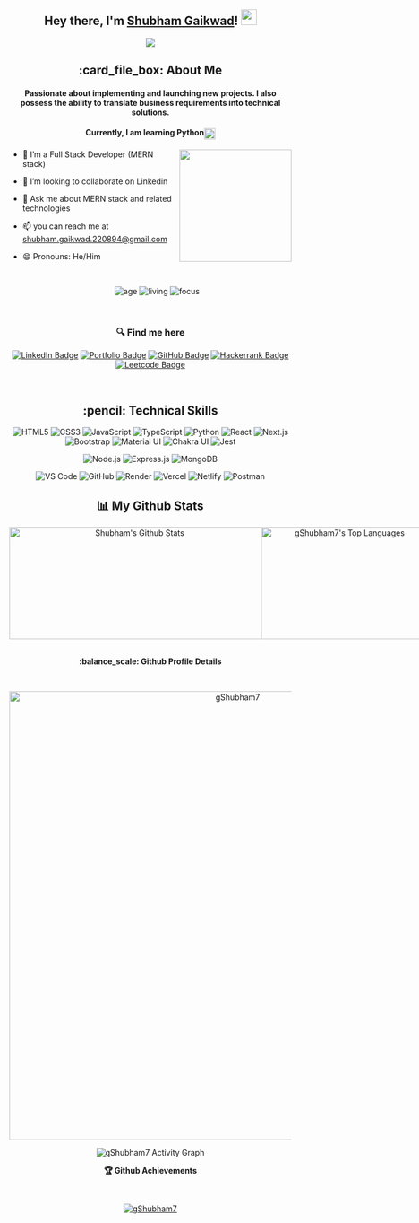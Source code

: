 <h2 align="center">
  Hey there, I'm <a href="https://gshubham7.github.io/" target="_blank" rel="noopener noreferrer">Shubham Gaikwad</a>! <img src="https://media.giphy.com/media/hvRJCLFzcasrR4ia7z/giphy.gif" width="28">
</h2>

<p align="center">
  <img src="https://readme-typing-svg.herokuapp.com/?lines=Passionate%20Programmer;&center=true&width=500&height=50">
</p>

<h2 align="center"> :card_file_box: About Me</h2>
<h4 align='center'>Passionate about implementing and launching new projects. I also possess the ability to translate business requirements into technical solutions.</h4>
<h4 align='center'>Currently, I am learning Python<img height="20px" align="center" src="https://s3.dualstack.us-east-2.amazonaws.com/pythondotorg-assets/media/community/logos/python-logo-only.png"/></h4>
<img height="200px" align="right" src="https://r7q6w9z6.rocketcdn.me/career/wp-content/uploads/2021/06/2-46.gif"/>



- 🌱 I’m a Full Stack Developer (MERN stack)
- 👯 I’m looking to collaborate on Linkedin
- 💬 Ask me about MERN stack and related technologies
- 📫 you can reach me at shubham.gaikwad.220894@gmail.com
- 😄 Pronouns: He/Him
    <!-- - ⚡ Fun fact: I have Ctrl on my keyboard. -->
     <br>
  <div align='center'>

  ![age](https://img.shields.io/badge/age-29-blue&height="20")
  ![living](https://img.shields.io/badge/living-Pune,India-maroon)
  ![focus](https://img.shields.io/badge/focus-SoftwareDevelopment-teal)
  </div>
  <br/>

<h3 align='center'> 🔍 Find me here </h3>
<div align='center'>

[![LinkedIn Badge](https://img.shields.io/badge/LinkedIn--informational?style=flat&logo=linkedin&logoColor=blue&color=blue)](https://www.linkedin.com/in/shubhamgaikwad7/)
[![Portfolio Badge](https://img.shields.io/badge/Portfolio--informational?style=flat&logo=portfolio&logoColor=white&color=red)](https://gshubham7.github.io/)
[![GitHub Badge](https://img.shields.io/badge/GitHub--informational?style=flat&logo=github&logoColor=white&color=black)](https://github.com/gShubham7)
[![Hackerrank Badge](https://img.shields.io/badge/Hackerrank--informational?style=flat&logo=hackerrank&logoColor=white&color=green)](https://www.hackerrank.com/gShubham_7)
[![Leetcode Badge](https://img.shields.io/badge/Leetcode--informational?style=flat&logo=leetcode&logoColor=f89d13&color=orange)](https://leetcode.com/gShubham7/)

</div>

<br>

<h2 align='center'> :pencil: Technical Skills</h2>

<div align='center'>
  
  ![HTML5](https://img.shields.io/badge/HTML5-E34F26?style=flat&logo=html5&logoColor=white)
  ![CSS3](https://img.shields.io/badge/CSS3-1572B6?style=flat&logo=css3&logoColor=white)
  ![JavaScript](https://img.shields.io/badge/JavaScript-F7DF1E?style=flat&logo=javascript&logoColor=black)
  ![TypeScript](https://img.shields.io/badge/TypeScript-007ACC?style=flat&logo=typescript&logoColor=white)
  ![Python](https://img.shields.io/badge/Python-F7DF1E?style=flat&logo=python&logoColor=black)
  ![React](https://img.shields.io/badge/React-61DAFB?style=flat&logo=react&logoColor=white)
  ![Next.js](https://img.shields.io/badge/Next.js-000000?style=flat&logo=next.js&logoColor=white)
  ![Bootstrap](https://img.shields.io/badge/Bootstrap-563D7C?style=flat&logo=bootstrap&logoColor=white)
  ![Material UI](https://img.shields.io/badge/Material_UI-0081CB?style=flat&logo=material-ui&logoColor=white)
  ![Chakra UI](https://img.shields.io/badge/Chakra_UI-319795?style=flat&logo=chakra-ui&logoColor=white)
  ![Jest](https://img.shields.io/badge/Jest-C21325?style=flat&logo=jest&logoColor=white)

  ![Node.js](https://img.shields.io/badge/Node.js-339933?style=flat&logo=node.js&logoColor=white)
  ![Express.js](https://img.shields.io/badge/Express.js-000000?style=flat&logo=express&logoColor=white)
  ![MongoDB](https://img.shields.io/badge/MongoDB-47A248?style=flat&logo=mongodb&logoColor=white)

  ![VS Code](https://img.shields.io/badge/VS_Code-007ACC?style=flat&logo=visual-studio-code&logoColor=white)
  ![GitHub](https://img.shields.io/badge/GitHub-100000?style=flat&logo=github&logoColor=white)
  ![Render](https://img.shields.io/badge/Render-430098?style=flat&logo=render&logoColor=white)
  ![Vercel](https://img.shields.io/badge/Vercel-000000?style=flat&logo=vercel&logoColor=white)
  ![Netlify](https://img.shields.io/badge/Netlify-00C7B7?style=flat&logo=netlify&logoColor=white)
  ![Postman](https://img.shields.io/badge/Postman-FF6C37?style=flat&logo=postman&logoColor=white)
  
</div>

<h2 align='center'>📊 My Github Stats</h2>

<div style="display: flex;" align="center">
    <img width="450px" height="200px" alt="Shubham's Github Stats" src="https://github-readme-stats-git-masterrstaa-rickstaa.vercel.app/api?username=gShubham7&theme=transparent&count_private=true&show_icons=true&hide_border=true" />
    <img width="300px" height="200px" alt="gShubham7's Top Languages" src="https://github-readme-stats-git-masterrstaa-rickstaa.vercel.app/api/top-langs/?username=gShubham7&theme=transparent&hide_border=true&layout=compact" />
  <img src="https://github-readme-streak-stats.herokuapp.com/?user=gShubham7&layout=compact&theme=gruvbox_duo"/>
</div>
<br/>
<!-- <b>Note:</b> Top languages is only a metric of the languages my public code consists of and doesn't reflect experience or skill level. -->

  <!-- <h2 align='center'>ℹ️ &nbsp;Github Info</h2> -->

<div>
  <p align='center'><b> :balance_scale: Github Profile Details</b></p><br/>
  <p align="center"><img width="800px" src="https://github-profile-summary-cards.vercel.app/api/cards/profile-details?username=gShubham7&theme=github_dark" alt="gShubham7" align = "center"/></p>
</div>

<div>
  <!-- <p align='center'><b>📊 Github Contribution Graph</b></p><br/> -->
  <p align="center"<a href="#"><img alt="gShubham7 Activity Graph" src="https://github-readme-activity-graph.vercel.app/graph?username=gShubham7&bg_color=0D1117&color=e05397&line=e05397&point=FFFFFF&hide_border=true" /></a></p>
</div>

<div>
  <p align='center'><b>🏆 Github Achievements</b></p><br/>
  <p align="center"> <a href="https://github.com/Shubham-Gaikwad"><img src="https://github-profile-trophy.vercel.app/?username=gShubham7&margin-w=5&theme=radical" alt="gShubham7" /></a> </p>
</div>
